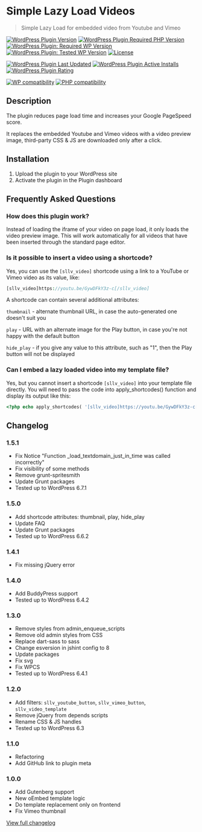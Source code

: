 # Simple Lazy Load Videos

> Simple Lazy Load for embedded video from Youtube and Vimeo

[![WordPress Plugin Version](https://img.shields.io/wordpress/plugin/v/simple-lazy-load-videos)](https://wordpress.org/plugins/simple-lazy-load-videos/)
[![WordPress Plugin Required PHP Version](https://img.shields.io/wordpress/plugin/required-php/simple-lazy-load-videos)](https://wordpress.org/plugins/simple-lazy-load-videos/)
[![WordPress Plugin: Required WP Version](https://img.shields.io/wordpress/plugin/wp-version/simple-lazy-load-videos)](https://wordpress.org/plugins/simple-lazy-load-videos/)
[![WordPress Plugin: Tested WP Version](https://img.shields.io/wordpress/plugin/tested/simple-lazy-load-videos)](https://wordpress.org/plugins/simple-lazy-load-videos/)
[![License](https://img.shields.io/github/license/radkill/simple-lazy-load-videos)](https://github.com/radkill/simple-lazy-load-videos/blob/master/LICENSE)

[![WordPress Plugin Last Updated](https://img.shields.io/wordpress/plugin/last-updated/simple-lazy-load-videos)](https://wordpress.org/plugins/simple-lazy-load-videos/)
[![WordPress Plugin Active Installs](https://img.shields.io/wordpress/plugin/installs/simple-lazy-load-videos)](https://wordpress.org/plugins/simple-lazy-load-videos/)
[![WordPress Plugin Rating](https://img.shields.io/wordpress/plugin/rating/simple-lazy-load-videos)](https://wordpress.org/plugins/simple-lazy-load-videos/#reviews)

[![WP compatibility](https://plugintests.com/plugins/wporg/simple-lazy-load-videos/wp-badge.svg)](https://plugintests.com/plugins/wporg/simple-lazy-load-videos/latest)
[![PHP compatibility](https://plugintests.com/plugins/wporg/simple-lazy-load-videos/php-badge.svg)](https://plugintests.com/plugins/wporg/simple-lazy-load-videos/latest)

## Description
The plugin reduces page load time and increases your Google PageSpeed score.

It replaces the embedded Youtube and Vimeo videos with a video preview image, third-party CSS & JS are downloaded only after a click.

## Installation
1. Upload the plugin to your WordPress site
2. Activate the plugin in the Plugin dashboard

## Frequently Asked Questions
### How does this plugin work?
Instead of loading the iframe of your video on page load, it only loads the video preview image.
This will work automatically for all videos that have been inserted through the standard page editor.

### Is it possible to insert a video using a shortcode?
Yes, you can use the `[sllv_video]` shortcode using a link to a YouTube or Vimeo video as its value, like:
```php
[sllv_video]https://youtu.be/GywDFkY3z-c[/sllv_video]
```

A shortcode can contain several additional attributes:

`thumbnail` - alternate thumbnail URL, in case the auto-generated one doesn't suit you

`play` - URL with an alternate image for the Play button, in case you're not happy with the default button

`hide_play` - if you give any value to this attribute, such as "1", then the Play button will not be displayed

### Can I embed a lazy loaded video into my template file?
Yes, but you cannot insert a shortcode `[sllv_video]` into your template file directly.
You will need to pass the code into apply_shortcodes() function and display its output like this:
```php
<?php echo apply_shortcodes( '[sllv_video]https://youtu.be/GywDFkY3z-c[/sllv_video]' ); ?>
```

## Changelog
### 1.5.1
* Fix Notice "Function \_load_textdomain_just_in_time was called incorrectly"
* Fix visibility of some methods
* Remove grunt-spritesmith
* Update Grunt packages
* Tested up to WordPress 6.7.1

### 1.5.0
* Add shortcode attributes: thumbnail, play, hide_play
* Update FAQ
* Update Grunt packages
* Tested up to WordPress 6.6.2

### 1.4.1
* Fix missing jQuery error

### 1.4.0
* Add BuddyPress support
* Tested up to WordPress 6.4.2

### 1.3.0
* Remove styles from admin_enqueue_scripts
* Remove old admin styles from CSS
* Replace dart-sass to sass
* Change esversion in jshint config to 8
* Update packages
* Fix svg
* Fix WPCS
* Tested up to WordPress 6.4.1

### 1.2.0
* Add filters: `sllv_youtube_button`, `sllv_vimeo_button`, `sllv_video_template`
* Remove jQuery from depends scripts
* Rename CSS & JS handles
* Tested up to WordPress 6.3

### 1.1.0
* Refactoring
* Add GitHub link to plugin meta

### 1.0.0
* Add Gutenberg support
* New oEmbed template logic
* Do template replacement only on frontend
* Fix Vimeo thumbnail

[View full changelog](https://github.com/radkill/simple-lazy-load-videos/blob/master/CHANGELOG.md)
